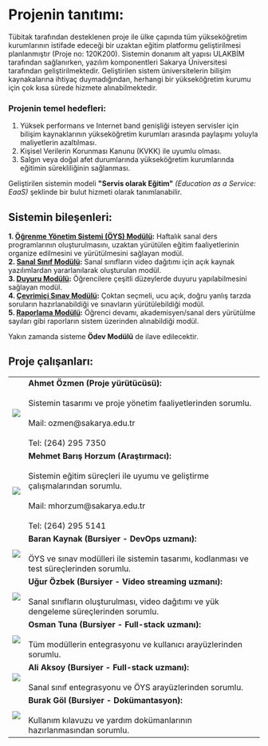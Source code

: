 ---
---
# Projenin tanıtımı:

Tübitak tarafından desteklenen proje ile ülke çapında tüm yükseköğretim kurumlarının istifade edeceği bir uzaktan eğitim platformu geliştirilmesi planlanmıştır (Proje no: 120K200). Sistemin donanım alt yapısı ULAKBİM tarafından sağlanırken, yazılım komponentleri Sakarya Üniversitesi tarafından geliştirilmektedir. Geliştirilen sistem üniversitelerin bilişim kaynakalarına ihtiyaç duymadığından, herhangi bir yükseköğretim kurumu için çok kısa sürede hizmete alınabilmektedir. <br>

### Projenin temel hedefleri:<br> 
1. Yüksek performans ve Internet band genişliği isteyen servisler için bilişim kaynaklarının yükseköğretim kurumları arasında paylaşımı yoluyla maliyetlerin azaltılması. <br>
2. Kişisel Verilerin Korunması Kanunu (KVKK) ile uyumlu olması. <br>
3. Salgın veya doğal afet durumlarında yükseköğretim kurumlarında eğitimin sürekliliğinin sağlanması.<br>

Geliştirilen sistemin modeli **"Servis olarak Eğitim"** _(Education as a Service: EaaS)_ şeklinde bir bulut hizmeti olarak tanımlanabilir.

## Sistemin bileşenleri:
**1. [Öğrenme Yönetim Sistemi (ÖYS) Modülü](/oys.html):** Haftalık sanal ders programlarının oluşturulmasını, uzaktan yürütülen eğitim faaliyetlerinin organize edilmesini ve yürütülmesini sağlayan modül.<br>
**2. [Sanal Sınıf Modülü](/sanal.html):** Sanal sınıfların video dağıtımı için açık kaynak yazılımlardan yararlanılarak oluşturulan modül.<br>
**3. [Duyuru Modülü](/duyuru.html):** Öğrencilere çeşitli düzeylerde duyuru yapılabilmesini sağlayan modül.<br>
**4. [Çevrimiçi Sınav Modülü](/esinav.html):** Çoktan seçmeli, ucu açık, doğru yanlış tarzda soruların hazırlanabildiği ve sınavların yürütülebildiği modül.<br>
**5. [Raporlama Modülü](/rapor.html):** Öğrenci devamı, akademisyen/sanal ders yürütülme sayıları gibi raporların sistem üzerinden alınabildiği modül.<br>

Yakın zamanda sisteme **Ödev Modülü** de ilave edilecektir. 

## Proje çalışanları:
<table style="width:100%">
  <tr>
    <td><img src="//fotograf.sabis.sakarya.edu.tr/Fotograf/91ec7cc107fcd02a0e6e0afb6dc8a454"></td>
    <td style="text-align:left; vertical-align:top"><b>Ahmet Özmen (Proje yürütücüsü):</b><br><br>Sistemin tasarımı ve proje yönetim faaliyetlerinden sorumlu.<br><br>Mail: ozmen@sakarya.edu.tr<br><br>Tel: (264) 295 7350</td>
  </tr>
   <tr>
    <td><img src="//fotograf.sabis.sakarya.edu.tr/Fotograf/238b0472bfe4b8703b63415eb7926ce3"></td>
    <td style="text-align:left; vertical-align:top"><b>Mehmet Barış Horzum (Araştırmacı):</b><br><br>Sistemin eğitim süreçleri ile uyumu ve geliştirme çalışmalarından sorumlu.<br><br>Mail: mhorzum@sakarya.edu.tr<br><br>Tel: (264) 295 5141</td>
  </tr>
  <tr>
    <td><img src="//fotograf.sabis.sakarya.edu.tr/Fotograf/edc1b6099551f8f1deb8947aa77e1175"></td>
    <td style="text-align:left; vertical-align:top"><b>Baran Kaynak (Bursiyer - DevOps uzmanı):</b><br><br>ÖYS ve sınav modülleri ile sistemin tasarımı, kodlanması ve test süreçlerinden sorumlu.</td>
  </tr>
  <tr>
    <td><img src="//fotograf.sabis.sakarya.edu.tr/Fotograf/6da30b0ed9b5a3b5b2c5e415e90b2a86"></td>
    <td style="text-align:left; vertical-align:top"><b>Uğur Özbek (Bursiyer - Video streaming uzmanı):</b><br><br>Sanal sınıfların oluşturulması, video dağıtımı ve yük dengeleme süreçlerinden sorumlu.</td>
  </tr>
  <tr>
    <td><img src="//fotograf.sabis.sakarya.edu.tr/Fotograf/fb87e2218d31fd76fa61f3855c775f36"></td>
    <td style="text-align:left; vertical-align:top"><b>Osman Tuna (Bursiyer - Full-stack uzmanı):</b><br><br>Tüm modüllerin entegrasyonu ve kullanıcı arayüzlerinden sorumlu.</td>
  </tr>
  <tr>
    <td><img src="//fotograf.sabis.sakarya.edu.tr/Fotograf/256e739d6cc48bdbe22988354c7efa7b"></td>
    <td style="text-align:left; vertical-align:top"><b>Ali Aksoy (Bursiyer - Full-stack uzmanı):</b><br><br>Sanal sınıf entegrasyonu ve ÖYS arayüzlerinden sorumlu.</td>
  </tr>
  <tr>
    <td><img src="//fotograf.sabis.sakarya.edu.tr/Fotograf/9930e971cee6ad63541b794662488558"></td>
    <td style="text-align:left; vertical-align:top"><b>Burak Göl (Bursiyer - Dokümantasyon):</b><br><br>Kullanım kılavuzu ve yardım dokümanlarının hazırlanmasından sorumlu.</td>
  </tr>
 </table>
